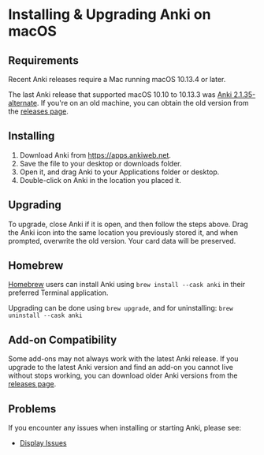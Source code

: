 # Installing & Upgrading Anki on macOS

<!-- toc -->

## Requirements

Recent Anki releases require a Mac running macOS 10.13.4 or later.

The last Anki release that supported macOS 10.10 to 10.13.3 was [Anki 2.1.35-alternate](https://github.com/ankitects/anki/releases/tag/2.1.35). If you're on an old machine, you can obtain the old version from the [releases page](https://github.com/ankitects/anki/releases).

## Installing

1. Download Anki from <https://apps.ankiweb.net>.
2. Save the file to your desktop or downloads folder.
3. Open it, and drag Anki to your Applications folder or desktop.
4. Double-click on Anki in the location you placed it.

## Upgrading

To upgrade, close Anki if it is open, and then follow the steps above. Drag
the Anki icon into the same location you previously stored it, and when prompted,
overwrite the old version. Your card data will be preserved.

## Homebrew

[Homebrew](https://brew.sh/) users can install Anki using
`brew install --cask anki` in their preferred Terminal application.

Upgrading can be done using `brew upgrade`, and for uninstalling: `brew uninstall --cask anki`

## Add-on Compatibility

Some add-ons may not always work with the latest Anki release. If you upgrade to
the latest Anki version and find an add-on you cannot live without stops working,
you can download older Anki versions from the [releases page](https://github.com/ankitects/anki/releases).

## Problems

If you encounter any issues when installing or starting Anki, please see:
- [Display Issues](display-issues.md)
